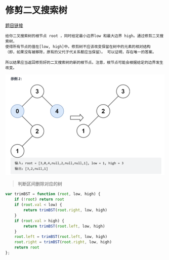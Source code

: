 # 修剪二叉搜索树
<a href="https://leetcode-cn.com/problems/trim-a-binary-search-tree/" target="_blank">题目链接</a>

```
给你二叉搜索树的根节点 root ，同时给定最小边界low 和最大边界 high。通过修剪二叉搜索树，
使得所有节点的值在[low, high]中。修剪树不应该改变保留在树中的元素的相对结构
（即，如果没有被移除，原有的父代子代关系都应当保留）。 可以证明，存在唯一的答案。

所以结果应当返回修剪好的二叉搜索树的新的根节点。注意，根节点可能会根据给定的边界发生改变。

```

<div> <img src="../public/img/tree15.png"/></div>

> 判断区间删除对应的树


```js
var trimBST = function (root, low, high) {
    if (!root) return root
    if (root.val < low) {
        return trimBST(root.right, low, high)
    }
    if (root.val > high) {
        return trimBST(root.left, low, high)
    }
    root.left = trimBST(root.left, low, high)
    root.right = trimBST(root.right, low, high)
    return root
};
```